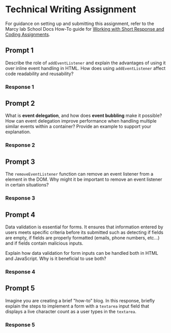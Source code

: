 # Technical Writing Assignment

For guidance on setting up and submitting this assignment, refer to the Marcy lab School Docs How-To guide for [Working with Short Response and Coding Assignments](https://marcylabschool.gitbook.io/marcy-lab-school-docs/fullstack-curriculum/how-tos/working-with-assignments#how-to-work-on-assignments).

## Prompt 1

Describe the role of `addEventListener` and explain the advantages of using it over inline event handling in HTML. How does using `addEventListener` affect code readability and reusability?

### Response 1

## Prompt 2

What is **event delegation**, and how does **event bubbling** make it possible? How can event delegation improve performance when handling multiple similar events within a container? Provide an example to support your explanation.

### Response 2

## Prompt 3

The `removeEventListener` function can remove an event listener from a element in the DOM. Why might it be important to remove an event listener in certain situations?

### Response 3

## Prompt 4

Data validation is essential for forms. It ensures that information entered by users meets specific criteria before its submitted such as detecting if fields are empty, if fields are properly formatted (emails, phone numbers, etc...) and if fields contain malicious inputs.

Explain how data validation for form inputs can be handled both in HTML and JavaScript. Why is it beneficial to use both?

### Response 4

## Prompt 5

Imagine you are creating a brief "how-to" blog. In this response, briefly explain the steps to implement a form with a `textarea` input field that displays a live character count as a user types in the `textarea`.

### Response 5

